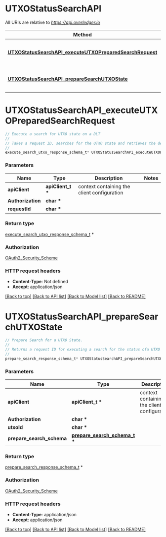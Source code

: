 # UTXOStatusSearchAPI

All URIs are relative to *https://api.overledger.io*

Method | HTTP request | Description
------------- | ------------- | -------------
[**UTXOStatusSearchAPI_executeUTXOPreparedSearchRequest**](UTXOStatusSearchAPI.md#UTXOStatusSearchAPI_executeUTXOPreparedSearchRequest) | **POST** /v2/execution/search/utxo | Execute a search for UTXO state on a DLT
[**UTXOStatusSearchAPI_prepareSearchUTXOState**](UTXOStatusSearchAPI.md#UTXOStatusSearchAPI_prepareSearchUTXOState) | **POST** /v2/preparation/search/utxo/{utxoId} | Prepare Search for a UTXO State.


# **UTXOStatusSearchAPI_executeUTXOPreparedSearchRequest**
```c
// Execute a search for UTXO state on a DLT
//
// Takes a request ID, searches for the UTXO state and retrieves the details on the requested DLT. This API is only applicable for Bitcoin.
//
execute_search_utxo_response_schema_t* UTXOStatusSearchAPI_executeUTXOPreparedSearchRequest(apiClient_t *apiClient, char * Authorization, char * requestId);
```

### Parameters
Name | Type | Description  | Notes
------------- | ------------- | ------------- | -------------
**apiClient** | **apiClient_t \*** | context containing the client configuration |
**Authorization** | **char \*** |  | 
**requestId** | **char \*** |  | 

### Return type

[execute_search_utxo_response_schema_t](execute_search_utxo_response_schema.md) *


### Authorization

[OAuth2_Security_Scheme](../README.md#OAuth2_Security_Scheme)

### HTTP request headers

 - **Content-Type**: Not defined
 - **Accept**: application/json

[[Back to top]](#) [[Back to API list]](../README.md#documentation-for-api-endpoints) [[Back to Model list]](../README.md#documentation-for-models) [[Back to README]](../README.md)

# **UTXOStatusSearchAPI_prepareSearchUTXOState**
```c
// Prepare Search for a UTXO State.
//
// Returns a request ID for executing a search for the status ofa UTXO on UTXO based DLT’s
//
prepare_search_response_schema_t* UTXOStatusSearchAPI_prepareSearchUTXOState(apiClient_t *apiClient, char * Authorization, char * utxoId, prepare_search_schema_t * prepare_search_schema);
```

### Parameters
Name | Type | Description  | Notes
------------- | ------------- | ------------- | -------------
**apiClient** | **apiClient_t \*** | context containing the client configuration |
**Authorization** | **char \*** |  | 
**utxoId** | **char \*** |  | 
**prepare_search_schema** | **[prepare_search_schema_t](prepare_search_schema.md) \*** |  | 

### Return type

[prepare_search_response_schema_t](prepare_search_response_schema.md) *


### Authorization

[OAuth2_Security_Scheme](../README.md#OAuth2_Security_Scheme)

### HTTP request headers

 - **Content-Type**: application/json
 - **Accept**: application/json

[[Back to top]](#) [[Back to API list]](../README.md#documentation-for-api-endpoints) [[Back to Model list]](../README.md#documentation-for-models) [[Back to README]](../README.md)

